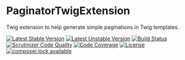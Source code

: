 # PaginatorTwigExtension
Twig extension to help generate simple paginations in Twig templates.

[![Latest Stable Version](https://poser.pugx.org/morozgrafix/paginator-twig-extension/version)](https://packagist.org/packages/morozgrafix/paginator-twig-extension)
[![Latest Unstable Version](https://poser.pugx.org/morozgrafix/paginator-twig-extension/v/unstable)](//packagist.org/packages/morozgrafix/paginator-twig-extension)
[![Build Status](https://travis-ci.org/morozgrafix/PaginatorTwigExtension.svg?branch=master)](https://travis-ci.org/morozgrafix/PaginatorTwigExtension)
[![Scrutinizer Code Quality](https://scrutinizer-ci.com/g/morozgrafix/PaginatorTwigExtension/badges/quality-score.png?b=master)](https://scrutinizer-ci.com/g/morozgrafix/PaginatorTwigExtension/?branch=master)
[![Code Coverage](https://scrutinizer-ci.com/g/morozgrafix/PaginatorTwigExtension/badges/coverage.png?b=master)](https://scrutinizer-ci.com/g/morozgrafix/PaginatorTwigExtension/?branch=master)
[![License](https://poser.pugx.org/morozgrafix/paginator-twig-extension/license)](https://packagist.org/packages/morozgrafix/paginator-twig-extension)
[![composer.lock available](https://poser.pugx.org/morozgrafix/paginator-twig-extension/composerlock)](https://packagist.org/packages/morozgrafix/paginator-twig-extension)

